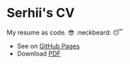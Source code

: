 # Serhii's CV

My resume as code. :sunglasses: :neckbeard: :sleeping:

- See on [GitHub Pages](https://shapiy.github.io/resume/)
- Download [PDF](serhii_cv.pdf)
